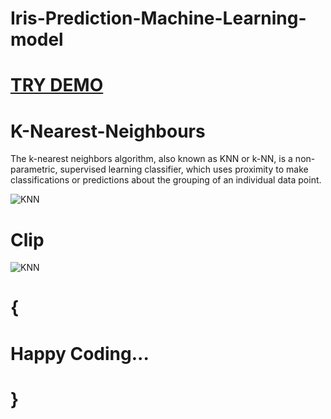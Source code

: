 # Iris-Prediction-Machine-Learning-model

# [ TRY DEMO ](https://thenandan-iris-prediction-machine-learning-model-app-h90eqy.streamlit.app/)

# K-Nearest-Neighbours
The k-nearest neighbors algorithm, also known as KNN or k-NN, is a non-parametric, supervised learning classifier, which uses proximity to make classifications or predictions about the grouping of an individual data point.

![KNN](https://user-images.githubusercontent.com/105147460/206856206-3e676343-2a53-4579-8221-5a29e58143f2.png)
# Clip
![KNN](https://user-images.githubusercontent.com/105147460/206856333-20cd6ac8-3639-4a0a-8fa6-6094a820b0ee.gif)

# {
# Happy Coding...
# }
